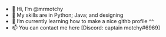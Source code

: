 - 👋 Hi, I’m @mrmotchy
- 👀 My skills are in Python; Java; and designing
- 🌱 I’m currently learning how to make a nice githb profile ^^
- 📫 You can contact me here [Discord: captain motchy#6969]

<!---
mrmotchy/mrmotchy is a ✨ special ✨ repository because its `README.md` (this file) appears on your GitHub profile.
You can click the Preview link to take a look at your changes.
--->
